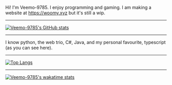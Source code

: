 Hi!
I'm Veemo-9785.
I enjoy programming and gaming.
I am making a website at https://woomy.xyz but it's still a wip.
<br><hr>
[![Veemo-9785's GitHub stats](https://github-readme-stats.vercel.app/api?username=Veemo-9785)](https://github.com/anuraghazra/github-readme-stats)
<br><hr>
I know python, the web trio, C#, Java, and my personal favourite, typescript (as you can see here).
<br><hr>
[![Top Langs](https://github-readme-stats.vercel.app/api/top-langs/?username=Veemo-9785)](https://github.com/anuraghazra/github-readme-stats)
<br><hr>

[![Veemo-9785's wakatime stats](https://github-readme-stats.vercel.app/api/wakatime?username=Veemo-9785)](https://github.com/anuraghazra/github-readme-stats)
